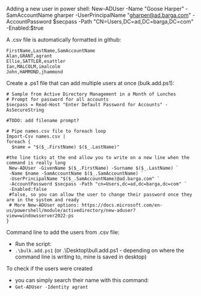 Adding a new user in power shell:
New-ADUser -Name "Goose Harper" -SamAccountName gharper -UserPrincipalName "gharper@ad.barga.com" -AccountPassword $secpass -Path "CN=Users,DC=ad,DC=barga,DC=com" -Enabled:$true

A .csv file is automatically formatted in github:
```
FirstName,LastName,SamAccountName
Alan,GRANT,agrant
Ellie,SATTLER,esattler
Ian,MALCOLM,imalcolm
John,HAMMOND,jhammond
```

Create a .ps1 file that can add multiple users at once (bulk.add.ps1):
```
# Sample from Active Directory Management in a Month of Lunches
# Prompt for password for all accounts
$secpass = Read-Host "Enter Default Password for Accounts" -AsSecureString

#TODO: add filename prompt?

# Pipe names.csv file to foreach loop
Import-Csv names.csv |
foreach {
  $name = "$($_.FirstName) $($_.LastName)"

#the line ticks at the end allow you to write on a new line when the command is really long
 New-ADUser -GivenName $($_.FirstName) -Surname $($_.LastName) `
 -Name $name -SamAccountName $($_.SamAccountName) `
 -UserPrincipalName "$($_.SamAccountName)@ad.barga.com" `
 -AccountPassword $secpass -Path "cn=Users,dc=ad,dc=barga,dc=com" `
 -Enabled:false
 #false, so you can allow the user to change their password once they are in the system and ready
 # More New-ADUser options: https://docs.microsoft.com/en-us/powershell/module/activedirectory/new-aduser?view=windowsserver2022-ps
}
```
Command line to add the users from .csv file:
  - Run the script:
  - ```.\bulk.add.ps1``` (or .\Desktop\bull.add.ps1 - depending on where the command line is writing to, mine is saved in desktop)

To check if the users were created
  - you can simply search their name with this command:
  - ```Get-ADUser -Identity agrant```
